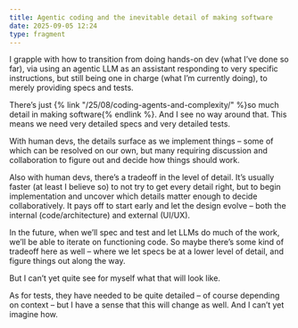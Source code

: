 ```yaml
---
title: Agentic coding and the inevitable detail of making software
date: 2025-09-05 12:24
type: fragment
---
```

I grapple with how to transition from doing hands-on dev (what I’ve done so far), via using an agentic LLM as an assistant responding to very specific instructions, but still being one in charge (what I’m currently doing), to merely providing specs and tests.

There’s just {% link "/25/08/coding-agents-and-complexity/" %}so much detail in making software{% endlink %}. And I see no way around that. This means we need very detailed specs and very detailed tests.

With human devs, the details surface as we implement things – some of which can be resolved on our own, but many requiring discussion and collaboration to figure out and decide how things should work.

Also with human devs, there’s a tradeoff in the level of detail. It’s usually faster (at least I believe so) to not try to get every detail right, but to begin implementation and uncover which details matter enough to decide collaboratively. It pays off to start early and let the design evolve – both the internal (code/architecture) and external (UI/UX).

In the future, when we’ll spec and test and let LLMs do much of the work, we’ll be able to iterate on functioning code. So maybe there’s some kind of tradeoff here as well – where we let specs be at a lower level of detail, and figure things out along the way.

But I can’t yet quite see for myself what that will look like.

As for tests, they have needed to be quite detailed – of course depending on context – but I have a sense that this will change as well. And I can’t yet imagine how.
